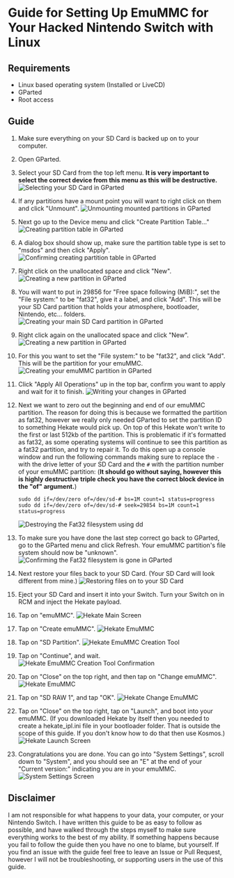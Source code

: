 # Guide for Setting Up EmuMMC for Your Hacked Nintendo Switch with Linux

## Requirements

- Linux based operating system (Installed or LiveCD)
- GParted
- Root access

## Guide

1. Make sure everything on your SD Card is backed up on to your computer.
2. Open GParted.
3. Select your SD Card from the top left menu. **It is very important to select the correct device from this menu as this will be destructive.**
![Selecting your SD Card in GParted](images/Step3.png)
4. If any partitions have a mount point you will want to right click on them and click "Unmount".
![Unmounting mounted partitions in GParted](images/Step4.png)
5. Next go up to the Device menu and click "Create Partition Table..."
![Creating partition table in GParted](images/Step5.png)
6. A dialog box should show up, make sure the partition table type is set to "msdos" and then click "Apply".
![Confirming creating partition table in GParted](images/Step6.png)
7. Right click on the unallocated space and click "New".
![Creating a new partition in GParted](images/Step7.png)
8. You will want to put in 29856 for "Free space following (MiB):", set the "File system:" to be "fat32", give it a label, and click "Add". This will be your SD Card partition that holds your atmosphere, bootloader, Nintendo, etc... folders.
![Creating your main SD Card partition in GParted](images/Step8.png)
9. Right click again on the unallocated space and click "New".
![Creating a new partition in GParted](images/Step9.png)
10. For this you want to set the "File system:" to be "fat32", and click "Add". This will be the partition for your emuMMC.
![Creating your emuMMC partition in GParted](images/Step10.png)
11. Click "Apply All Operations" up in the top bar, confirm you want to apply and wait for it to finish.
![Writing your changes in GParted](images/Step11.png)
12. Next we want to zero out the beginning and end of our emuMMC partition. The reason for doing this is because we formatted the partition as fat32, however we really only needed GParted to set the partition ID to something Hekate would pick up. On top of this Hekate won't write to the first or last 512kb of the partition. This is problematic if it's formatted as fat32, as some operating systems will continue to see this partition as a fat32 partition, and try to repair it. To do this open up a console window and run the following commands making sure to replace the `-` with the drive letter of your SD Card and the `#` with the partition number of your emuMMC partition: (**It should go without saying, however this is highly destructive triple check you have the correct block device in the "of" argument.**)

        sudo dd if=/dev/zero of=/dev/sd-# bs=1M count=1 status=progress
        sudo dd if=/dev/zero of=/dev/sd-# seek=29854 bs=1M count=1 status=progress
    ![Destroying the Fat32 filesystem using dd](images/Step12.png)
13. To make sure you have done the last step correct go back to GParted, go to the GParted menu and click Refresh. Your emuMMC partition's file system should now be "unknown".
![Confirming the Fat32 filesystem is gone in GParted](images/Step13.png)
14. Next restore your files back to your SD Card. (Your SD Card will look different from mine.)
![Restoring files on to your SD Card](images/Step14.png)
15. Eject your SD Card and insert it into your Switch. Turn your Switch on in RCM and inject the Hekate payload.
16. Tap on "emuMMC".
![Hekate Main Screen](../images/HekateStep1.png)
17. Tap on "Create emuMMC".
![Hekate EmuMMC](../images/HekateStep2and5.png)
18. Tap on "SD Partition".
![Hekate EmuMMC Creation Tool](../images/HekateStep3.png)
19. Tap on "Continue", and wait.
![Hekate EmuMMC Creation Tool Confirmation](../images/HekateStep4.png)
20. Tap on "Close" on the top right, and then tap on "Change emuMMC".
![Hekate EmuMMC](../images/HekateStep2and5.png)
21. Tap on "SD RAW 1", and tap "OK".
![Hekate Change EmuMMC](../images/HekateStep6.png)
22. Tap on "Close" on the top right, tap on "Launch", and boot into your emuMMC. (If you downloaded Hekate by itself then you needed to create a hekate_ipl.ini file in your bootloader folder. That is outside the scope of this guide. If you don't know how to do that then use Kosmos.)
![Hekate Launch Screen](../images/HekateStep7.png)
23. Congratulations you are done. You can go into "System Settings", scroll down to "System", and you should see an "E" at the end of your "Current version:" indicating you are in your emuMMC.
![System Settings Screen](../images/SystemSettings.jpg)

## Disclaimer

I am not responsible for what happens to your data, your computer, or your Nintendo Switch. I have written this guide to be as easy to follow as possible, and have walked through the steps myself to make sure everything works to the best of my ability. If something happens because you fail to follow the guide then you have no one to blame, but yourself. If you find an issue with the guide feel free to leave an Issue or Pull Request, however I will not be troubleshooting, or supporting users in the use of this guide.